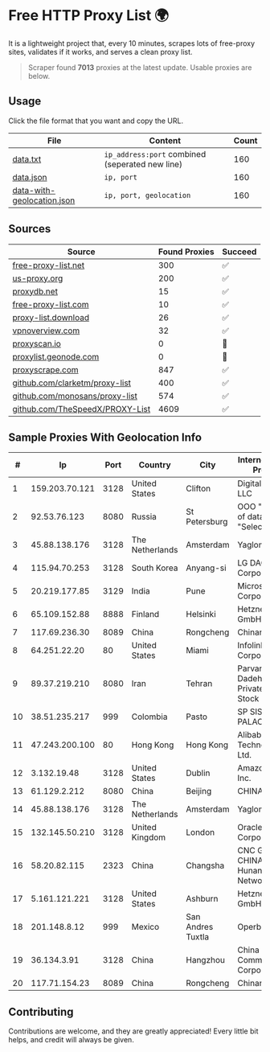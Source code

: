 
# Free HTTP Proxy List 🌍

It is a lightweight project that, every 10 minutes, scrapes lots of free-proxy sites, validates if it works, and serves a clean proxy list.


> Scraper found **7013** proxies at the latest update. Usable proxies are below.

## Usage

Click the file format that you want and copy the URL.


|File|Content|Count|
|----|-------|-----|
|[data.txt](https://raw.githubusercontent.com/themiralay/Proxy-List-World/master/data.txt)|`ip_address:port` combined (seperated new line)|160|
|[data.json](https://raw.githubusercontent.com/themiralay/Proxy-List-World/master/data.json)|`ip, port`|160|
|[data-with-geolocation.json](https://raw.githubusercontent.com/themiralay/Proxy-List-World/master/data-with-geolocation.json)|`ip, port, geolocation`|160|

## Sources

|Source|Found Proxies|Succeed|
|------|-------------|-------|
|[free-proxy-list.net](https://free-proxy-list.net)|300|✅|
|[us-proxy.org](https://www.us-proxy.org)|200|✅|
|[proxydb.net](http://proxydb.net)|15|✅|
|[free-proxy-list.com](https://free-proxy-list.com/?page=&port=&type%5B%5D=http&type%5B%5D=https&up_time=0&search=Search)|10|✅|
|[proxy-list.download](https://www.proxy-list.download/HTTP)|26|✅|
|[vpnoverview.com](https://vpnoverview.com/privacy/anonymous-browsing/free-proxy-servers)|32|✅|
|[proxyscan.io](https://www.proxyscan.io)|0|🚫|
|[proxylist.geonode.com](https://proxylist.geonode.com/api/proxy-list?limit=300&page=1&sort_by=lastChecked&sort_type=desc&protocols=http,https)|0|🚫|
|[proxyscrape.com](https://api.proxyscrape.com/v2/?request=displayproxies&protocol=http&timeout=10000&country=all&ssl=all&anonymity=all)|847|✅|
|[github.com/clarketm/proxy-list](https://raw.githubusercontent.com/clarketm/proxy-list/master/proxy-list-raw.txt)|400|✅|
|[github.com/monosans/proxy-list](https://raw.githubusercontent.com/monosans/proxy-list/main/proxies/http.txt)|574|✅|
|[github.com/TheSpeedX/PROXY-List](https://raw.githubusercontent.com/TheSpeedX/PROXY-List/master/http.txt)|4609|✅|


## Sample Proxies With Geolocation Info

|#|Ip|Port|Country|City|Internet Service Provider|
|-|--|----|-------|----|-------------------------|
|1|159.203.70.121|3128|United States|Clifton|DigitalOcean, LLC|
|2|92.53.76.123|8080|Russia|St Petersburg|OOO "Network of data-centers "Selectel"|
|3|45.88.138.176|3128|The Netherlands|Amsterdam|Yaglom Labs Ltd|
|4|115.94.70.253|3128|South Korea|Anyang-si|LG DACOM Corporation|
|5|20.219.177.85|3129|India|Pune|Microsoft Corporation|
|6|65.109.152.88|8888|Finland|Helsinki|Hetzner Online GmbH|
|7|117.69.236.30|8089|China|Rongcheng|Chinanet|
|8|64.251.22.20|80|United States|Miami|Infolink Global Corporation|
|9|89.37.219.210|8080|Iran|Tehran|Parvaresh Dadeha Co. Private Joint Stock|
|10|38.51.235.217|999|Colombia|Pasto|SP SISTEMAS PALACIOS LTDA|
|11|47.243.200.100|80|Hong Kong|Hong Kong|Alibaba (US) Technology Co., Ltd.|
|12|3.132.19.48|3128|United States|Dublin|Amazon.com, Inc.|
|13|61.129.2.212|8080|China|Beijing|CHINANET|
|14|45.88.138.176|3128|The Netherlands|Amsterdam|Yaglom Labs Ltd|
|15|132.145.50.210|3128|United Kingdom|London|Oracle Corporation|
|16|58.20.82.115|2323|China|Changsha|CNC Group CHINA169 Hunan Province Network|
|17|5.161.121.221|3128|United States|Ashburn|Hetzner Online GmbH|
|18|201.148.8.12|999|Mexico|San Andres Tuxtla|Operbes|
|19|36.134.3.91|3128|China|Hangzhou|China Mobile Communications Corporation|
|20|117.71.154.23|8089|China|Rongcheng|Chinanet|



## Contributing

Contributions are welcome, and they are greatly appreciated! Every
little bit helps, and credit will always be given.


